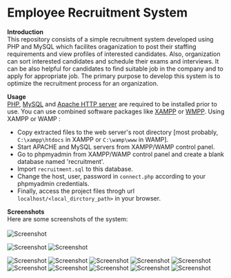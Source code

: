 Employee Recruitment System
===========================

**Introduction**<br/>
This repository consists of a simple recruitment system developed using PHP and MySQL which facilites oraganization to post their staffing requirements and view profiles of interested candidates. Also, organization can sort interested candidates and schedule their exams and interviews. It can be also helpful for candidates to find suitable job in the company and to apply for appropriate job. The primary purpose to develop this system is to optimize the recruitment process for an organization.


**Usage**<br/>
<a href="http://php.net/downloads.php">PHP</a>, <a href="http://dev.mysql.com/downloads/mysql/">MySQL</a> and <a href="http://httpd.apache.org/download.cgi">Apache HTTP server</a> are required to be installed prior to use.
You can use combined software packages like <a href="https://www.apachefriends.org/index.html">XAMPP</a> or <a href="http://www.wampserver.com/en/">WMPP</a>.
Using XAMPP or WAMP :
- Copy extracted files to the web server's root directory [most probably, `C:\xampp\htdocs` in XAMPP or `C:\wamp\www` in WAMP].
- Start APACHE and MySQL servers from XAMPP/WAMP control panel.
- Go to phpmyadmin from XAMPP/WAMP control panel and create a blank database named 'recruitment'.
- Import `recruitment.sql` to this database.
- Change the host, user, password in `connect.php` according to your phpmyadmin credentials.
- Finally, access the project files throgh url `localhost/<local_dirctory_path>` in your browser.

**Screenshots**<br/>Here are some screenshots of the system:<br/><br/>
![Screenshot](/../master/others/screenshots/1.png?raw=true "User Login")<br/>

![Screenshot](/../master/others/screenshots/4.png?raw=true "Register")
![Screenshot](/../master/others/screenshots/5.png?raw=true "Register")

![Screenshot](/../master/others/screenshots/7.png?raw=true "Register")
![Screenshot](/../master/others/screenshots/8.png?raw=true "Register")
![Screenshot](/../master/others/screenshots/9.png?raw=true "Register")
![Screenshot](/../master/others/screenshots/10.png?raw=true "Register")
![Screenshot](/../master/others/screenshots/11.png?raw=true "Register")
![Screenshot](/../master/others/screenshots/12.png?raw=true "Register")
![Screenshot](/../master/others/screenshots/13.png?raw=true "Register")
![Screenshot](/../master/others/screenshots/14.png?raw=true "Register")
![Screenshot](/../master/others/screenshots/15.png?raw=true "Register")
![Screenshot](/../master/others/screenshots/19.png?raw=true "Register")


 
